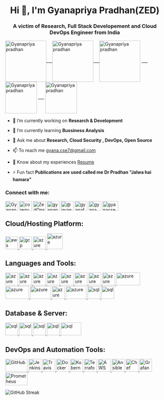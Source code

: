 <h1 align="center">Hi 👋, I'm Gyanapriya Pradhan(ZED)</h1>
<h3 align="center">A victim of Research, Full Stack Developement and Cloud DevOps Engineer from India</h3>

<!--<p align="left"> <a href="https://twitter.com/zedops8" target="blank"><img src="https://img.shields.io/twitter/follow/zedops8?logo=twitter&style=for-the-badge" alt="zedops8" /></a> </p> -->

  

<p align="left"> <a href="https://www.cloudskillsboost.google/public_profiles/0792424e-fd1b-435a-8bec-c88b9909b727" target="blank"><img align="center" src="https://images.credly.com/size/680x680/images/2f7b0627-48a0-4894-8d46-3245bdfe0463/image.png" alt="Gyanapriya pradhan" height="130" width="130" /></a>___<a href="https://www.cloudskillsboost.google/public_profiles/0792424e-fd1b-435a-8bec-c88b9909b727" target="blank"><img align="center" src="https://images.credly.com/size/340x340/images/e07c6cc4-b737-4d7e-8ce8-66b6b7a60367/image.png" alt="Gyanapriya pradhan" height="130" width="130" /></a>___<a href="https://www.credly.com/badges/d4b2387a-92cf-4973-9063-d27505a69d58/public_url" target="blank"><img align="center" src="https://images.credly.com/images/b7695469-4083-4e65-b11b-ffc90f4492dd/image.png" alt="Gyanapriya pradhan" height="130" width="130" /></a> ___  <a href="https://www.cloudskillsboost.google/public_profiles/0792424e-fd1b-435a-8bec-c88b9909b727" target="blank"><img align="center" src="https://cdn.qwiklabs.com/VB4DlNGx2WUyGd9cUpF7Ci8Y9dFCglBTmKzLQMlPQNQ%3D" alt="Gyanapriya pradhan" height="100" width="100" /></a>  ___ <a href="https://www.credly.com/badges/88c05316-219f-4aa6-bbf3-b01dfb617fb7/public_url" target="blank"><img align="center" src="https://images.credly.com/images/0a6d331e-8abf-4272-a949-33f754569a76/CCNAENSA__1_.png" alt="Gyanapriya pradhan" height="100" width="100" /></a> 



 
 <!--<a href="https://www.cloudskillsboost.google/public_profiles/0792424e-fd1b-435a-8bec-c88b9909b727" target="blank"><img align="center" src="https://cdn.qwiklabs.com/3hKxk2GK8q9pW6k%2FDx03nRrNB%2F9BJXKA3rOjV0ltBuU%3D" alt="Gyanapriya pradhan" height="110" width="110" /></a> <a href="https://www.cloudskillsboost.google/public_profiles/0792424e-fd1b-435a-8bec-c88b9909b727" target="blank"><img align="center" src="https://cdn.qwiklabs.com/%2BCsWnL49dO1EiQScypoKfAJdI8oWEgDWqu5PBt%2FWepc%3D" alt="Gyanapriya pradhan" height="110" width="110" /></a> <a href="https://www.cloudskillsboost.google/public_profiles/0792424e-fd1b-435a-8bec-c88b9909b727" target="blank"><img align="center" src="https://cdn.qwiklabs.com/gOBgtMPD6Vzqo3FH2fAfN0OmSRGhksEnZLxEldd9XMQ%3D" alt="Gyanapriya pradhan" height="110" width="110" /></a>      <a href="https://www.cloudskillsboost.google/public_profiles/0792424e-fd1b-435a-8bec-c88b9909b727" target="blank"><img align="center" src="https://images.credly.com/size/340x340/images/f4ccdba9-dd65-4349-baad-8f05df116443/CCNASRWE__1_.png" alt="Gyanapriya pradhan" height="110" width="110" /></a>.-->




- 🔭 I’m currently working on **Research & Development**

- 🌱 I’m currently learning **Bussiness Analysis**

<!--- 👯 I’m looking to collaborate on **Academic Rsearch Projects**

  I’m looking for help with **Open source Contribution** 

- 📝 I regularly write articles on [lovebyte8](https://lovebyte8.blogspot.com)-->

- 💬 Ask me about **Research, Cloud Security , DevOps, Open Source**

- 📫 To reach me gyana.cse7@gmail.com

- 📄 Know about my experiences <a href="https://bit.ly/3FzdSM1" target="_blank">Resume</a>

- ⚡ Fun fact **Publications are used called me Dr Pradhan "Jalwa hai hamara"**

<h3 align="left">Connect with me:</h3>     
<p align="left">
  
<a href="https://linkedin.com/in/ZedOps8" target="blank"><img align="center" src="https://upload.wikimedia.org/wikipedia/commons/thumb/c/ca/LinkedIn_logo_initials.png/640px-LinkedIn_logo_initials.png" alt="Gyanapriya pradhan" height="30" width="40" /></a>       <a href="https://codepen.io/coregyana" target="blank"><img align="center" src="https://w7.pngwing.com/pngs/166/1007/png-transparent-codepen-computer-icons-kaya-scodelario-miscellaneous-celebrities-emblem-thumbnail.png" alt="coregyana" height="30" width="40" /></a>       <a href="https://twitter.com/Zedops8" target="blank"><img align="center" src="https://assets.stickpng.com/images/580b57fcd9996e24bc43c53e.png" alt="ZedOps8" height="30" width="40" /></a>       <a href="https://instagram.com/gyanapriya_7" target="blank"><img align="center" src="https://w7.pngwing.com/pngs/722/1011/png-transparent-logo-icon-instagram-logo-instagram-logo-purple-violet-text.png" alt="gyanapriya_7" height="30" width="40" /></a>       <a href="https://medium.com/@gyana.cse7" target="blank"><img align="center" src="https://seeklogo.com/images/M/medium-2020-new-logo-4DD1CA1BFF-seeklogo.com.png" alt="@gyana.cse7" height="30" width="40" /></a>       <a href="https://www.youtube.com/c/gyanafortechnology" target="blank"><img align="center" src="https://upload.wikimedia.org/wikipedia/commons/e/ef/Youtube_logo.png?20220706172052" alt="gyanafortechnology" height="30" width="40" /></a>       <a href="https://www.hackerrank.com/gyana_cse7" target="blank"><img align="center" src="https://cdn4.iconfinder.com/data/icons/logos-and-brands/512/160_Hackerrank_logo_logos-512.png" alt="gyana_cse7" height="30" width="40" /></a>       <a href="https://auth.geeksforgeeks.org/user/gyanacse7" target="blank"><img align="center" src="https://media.geeksforgeeks.org/wp-content/uploads/20211005162802/longdesc2.png" alt="gyanacse7" height="30" width="50" /></a>
</p>


<h2 align="left">Cloud/Hosting Platform:</h2>
  
  <a href="https://aws.amazon.com" target="_blank" rel="noreferrer"> <img src="https://encrypted-tbn0.gstatic.com/images?q=tbn:ANd9GcTz2UWwkvHFnH6qg4Pu6iMmoZ6iuawRfCLF6Q&usqp=CAU" alt="aws" width="40" height="40"/> </a>     <a href="https://cloud.google.com" target="_blank" rel="noreferrer"> <img src="https://www.vectorlogo.zone/logos/google_cloud/google_cloud-icon.svg" alt="gcp" width="40" height="40"/> </a>      <a href="https://azure.microsoft.com/en-in/" target="_blank" rel="noreferrer"> <img src="https://www.vectorlogo.zone/logos/microsoft_azure/microsoft_azure-icon.svg" alt="azure" width="40" height="40"/> </a>     <a href="https://heroku.com/" target="_blank" rel="noreferrer"> <img src="https://i0.wp.com/gluonhq.com/wp-content/uploads/2018/05/heroku-logotype-vertical-purple.png?fit=576%2C684&ssl=1" alt="azure" width="50" height="50"/> </a>

  
<h2 align="left">Languages and Tools:</h2>
<p align="left"> 
  
  <a href="https://html.com/" target="_blank" rel="noreferrer"> <img src="https://w7.pngwing.com/pngs/185/866/png-transparent-html-logo-html-web-design-scalable-graphics-world-wide-web-markup-language-html5-icon-hd-miscellaneous-angle-text-thumbnail.png" alt="azure" width="40" height="40"/> </a>      <a href="https://html.com/" target="_blank" rel="noreferrer"> <img src="https://upload.wikimedia.org/wikipedia/commons/thumb/6/62/CSS3_logo.svg/800px-CSS3_logo.svg.png" alt="azure" width="40" height="40"/> </a>        <a href="https://html.com/" target="_blank" rel="noreferrer"> <img src="https://upload.wikimedia.org/wikipedia/commons/thumb/6/6a/JavaScript-logo.png/600px-JavaScript-logo.png" alt="azure" width="40" height="40"/> </a>      <a href="https://html.com/" target="_blank" rel="noreferrer"> <img src="https://encrypted-tbn0.gstatic.com/images?q=tbn:ANd9GcQkIV2jacGTP2z3PC8Cz1DlwKdO3wfXk0F2D5B0LST3W61sUeZWbZv0rFDptLWeMRnfCjo&usqp=CAU" alt="azure" width="40" height="40"/> </a>       <a href="https://html.com/" target="_blank" rel="noreferrer"> <img src="https://w7.pngwing.com/pngs/837/18/png-transparent-logo-java-runtime-environment-programming-language-runtime-system-oracle-text-logo-desktop-wallpaper-thumbnail.png" alt="azure" width="40" height="40"/> </a>           <a href="https://html.com/" target="_blank" rel="noreferrer"> <img src="https://www.liblogo.com/img-logo/no6273n057-node-js-logo-nodejs-transparent-logo-google-search.png" alt="azure" width="40" height="40"/> </a>      <a href="https://html.com/" target="_blank" rel="noreferrer"> <img src="https://w7.pngwing.com/pngs/925/447/png-transparent-express-js-node-js-javascript-mongodb-node-js-text-trademark-logo.png" alt="azure" width="40" height="40"/> </a>     <a href="https://html.com/" target="_blank" rel="noreferrer"> <img src="https://w7.pngwing.com/pngs/447/294/png-transparent-python-javascript-logo-clojure-python-logo-blue-angle-text-thumbnail.png" alt="azure" width="40" height="40"/> </a>     <a href="https://html.com/" target="_blank" rel="noreferrer"> <img src="https://www.mohitkhare.com/_nuxt/d0be400f82915b7567a612054a933b73-1024.png" alt="azure" width="75" height="40"/> </a>      <a href="https://html.com/" target="_blank" rel="noreferrer"> <img src="https://e7.pngegg.com/pngimages/253/949/png-clipart-bash-bourne-shell-unix-shell-shell-script-shell-text-logo.png" alt="azure" width="75" height="40"/> </a>        <a href="https://html.com/" target="_blank" rel="noreferrer"> <img src="https://i0.wp.com/dbaontap.com/wp-content/uploads/2015/11/json-logo.png?fit=690%2C330&ssl=1" alt="azure" width="65" height="40"/> </a>       <a href="https://html.com/" target="_blank" rel="noreferrer"> <img src="https://uxwing.com/wp-content/themes/uxwing/download/file-and-folder-type/yaml-file-format-icon.png" alt="azure" width="40" height="40"/> </a>        <a href="https://html.com/" target="_blank" rel="noreferrer"> <img src="https://www.freepnglogos.com/uploads/linux-png/difference-between-linux-and-window-operating-system-3.png" alt="azure" width="65" height="40"/> </a>         <a href="https:///" target="_blank" rel="noreferrer"> <img src="https://w7.pngwing.com/pngs/905/947/png-transparent-microsoft-visual-studio-code-alt-macos-bigsur-icon-thumbnail.png" alt="sql" width="40" height="40"/> </a>       <a href="https:///" target="_blank" rel="noreferrer"> <img src="https://cdn.worldvectorlogo.com/logos/postman.svg" alt="sql" width="40" height="40"/> </a>

<h2 align="left">Database & Server:</h2>

<a href="https:///" target="_blank" rel="noreferrer"> <img src="https://c0.klipartz.com/pngpicture/653/226/gratis-png-mysql-thumbnail.png" alt="sql" width="40" height="40"/> </a>     <a href="https:///" target="_blank" rel="noreferrer"> <img src="https://ih1.redbubble.net/image.3523517353.9092/st,small,507x507-pad,600x600,f8f8f8.jpg" alt="sql" width="40" height="40"/> </a>       <a href="https:///" target="_blank" rel="noreferrer"> <img src="https://www.pngall.com/wp-content/uploads/13/Mongodb-PNG-Image-HD.png" alt="sql" width="40" height="40"/> </a>       <a href="https:///" target="_blank" rel="noreferrer"> <img src="https://w7.pngwing.com/pngs/816/934/png-transparent-nginx-hd-logo-thumbnail.png" alt="sql" width="40" height="40"/> </a>        <a href="https:///" target="_blank" rel="noreferrer"> <img src="https://freepngimg.com/thumb/computer/58645-web-http-servers-computer-linux-apache-installation.png" alt="sql" width="65" height="40"/> </a>

<h2 align="left">DevOps and Automation Tools:</h2>
<a href="https://github.com/" target="_blank" rel="noreferrer">
  <img src="https://git-scm.com/images/logos/downloads/Git-Logo-2Color.png" alt="GitHub" width="70" height="40"/>
</a>     <a href="https://www.jenkins.io/" target="_blank" rel="noreferrer">
  <img src="https://w7.pngwing.com/pngs/829/527/png-transparent-computer-icons-jenkins-mauldin-jenkins-llc-head-communication-mauldin-jenkins-llc-thumbnail.png" alt="Jenkins" width="40" height="40"/>
</a>     <a href="https://travis-ci.org/" target="_blank" rel="noreferrer">
  <img src="https://cdn.freebiesupply.com/logos/large/2x/travis-ci-logo-png-transparent.png" alt="Travis CI" width="40" height="40"/>
</a>     <a href="https://www.docker.com/" target="_blank" rel="noreferrer">
  <img src="https://w7.pngwing.com/pngs/219/411/png-transparent-docker-logo-kubernetes-microservices-cloud-computing-dockers-logo-text-logo-cloud-computing-thumbnail.png" alt="Docker" width="40" height="40"/>
</a>     <a href="https://kubernetes.io/" target="_blank" rel="noreferrer">
  <img src="https://upload.wikimedia.org/wikipedia/commons/3/39/Kubernetes_logo_without_workmark.svg" alt="Kubernetes" width="40" height="40"/>
</a>     <a href="https://www.terraform.io/" target="_blank" rel="noreferrer">
  <img src="https://www.datocms-assets.com/2885/1620155116-brandhcterraformverticalcolor.svg" alt="Terraform" width="40" height="40"/>
</a>     <a href="https://aws.amazon.com/cloudformation/" target="_blank" rel="noreferrer">
  <img src="https://yamlhunter.gallerycdn.vsassets.io/extensions/yamlhunter/yamltemplatemaker/0.0.80/1696831395814/Microsoft.VisualStudio.Services.Icons.Default" alt="AWS CloudFormation" width="40" height="40"/>
</a>     <a href="https://www.ansible.com/" target="_blank" rel="noreferrer">
  <img src="https://upload.wikimedia.org/wikipedia/commons/thumb/2/24/Ansible_logo.svg/1664px-Ansible_logo.svg.png" alt="Ansible" width="40" height="40"/>
</a>     <a href="https://www.chef.io/" target="_blank" rel="noreferrer">
  <img src="https://upload.wikimedia.org/wikipedia/commons/thumb/8/8a/Chef_logo.svg/1083px-Chef_logo.svg.png" alt="Chef" width="40" height="40"/>
</a>     <a href="https://grafana.com/" target="_blank" rel="noreferrer">
  <img src="https://upload.wikimedia.org/wikipedia/commons/thumb/a/a1/Grafana_logo.svg/2005px-Grafana_logo.svg.png" alt="Grafana" width="40" height="40"/>
</a>     <a href="https://prometheus.io/" target="_blank" rel="noreferrer">
  <img src="https://wiki.yowu.dev/prometheus.png" alt="Prometheus" width="70" height="40"/>
</a>


  <!--<a href="https://www.docker.com/" target="_blank" rel="noreferrer"> <img src="https://raw.githubusercontent.com/devicons/devicon/master/icons/docker/docker-original-wordmark.svg" alt="docker" width="40" height="40"/> </a> 
  
  <a href="https://git-scm.com/" target="_blank" rel="noreferrer"> <img src="https://www.vectorlogo.zone/logos/git-scm/git-scm-icon.svg" alt="git" width="40" height="40"/> </a> 
  
  <a href="https://golang.org" target="_blank" rel="noreferrer"> <img src="https://raw.githubusercontent.com/devicons/devicon/master/icons/go/go-original.svg" alt="go" width="40" height="40"/> </a>

  <a href="https://www.mongodb.com/" target="_blank" rel="noreferrer"> <img src="https://raw.githubusercontent.com/devicons/devicon/master/icons/mongodb/mongodb-original-wordmark.svg" alt="mongodb" width="40" height="40"/> </a>
  
  <a href="https://www.mysql.com/" target="_blank" rel="noreferrer"> <img src="https://raw.githubusercontent.com/devicons/devicon/master/icons/mysql/mysql-original-wordmark.svg" alt="mysql" width="40" height="40"/> </a>
  
  <a href="https://www.jenkins.io" target="_blank" rel="noreferrer"> <img src="https://www.vectorlogo.zone/logos/jenkins/jenkins-icon.svg" alt="jenkins" width="40" height="40"/> </a> 
  
  <a href="https://kubernetes.io" target="_blank" rel="noreferrer"> <img src="https://www.vectorlogo.zone/logos/kubernetes/kubernetes-icon.svg" alt="kubernetes" width="40" height="40"/> </a> 
  
  <a href="https://www.linux.org/" target="_blank" rel="noreferrer"> <img src="https://raw.githubusercontent.com/devicons/devicon/master/icons/linux/linux-original.svg" alt="linux" width="40" height="40"/> </a>

</p>-->






![GitHub Streak](http://github-readme-streak-stats.herokuapp.com?user=ZedOps8)




<!--<p><img align="center" src="https://github-readme-stats.vercel.app/api/top-langs?username=coregyana&show_icons=true&locale=en&layout=compact" alt="coregyana" /></p>>
